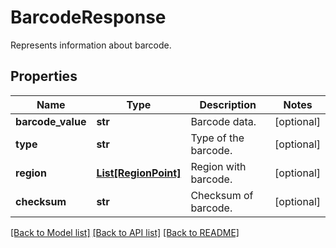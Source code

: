 # BarcodeResponse

Represents information about barcode.

## Properties

Name | Type | Description | Notes
---- | ---- | ----------- | -----
**barcode_value** | **str** | Barcode data. | [optional] 
**type** | **str** | Type of the barcode. | [optional] 
**region** | [**List[RegionPoint]**](RegionPoint.md) | Region with barcode. | [optional] 
**checksum** | **str** | Checksum of barcode. | [optional] 

[[Back to Model list]](../README.md#documentation-for-models) [[Back to API list]](../README.md#documentation-for-api-endpoints) [[Back to README]](../README.md)
